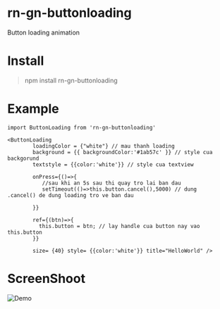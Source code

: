 # rn-gn-buttonloading
Button loading animation


# Install
> npm install rn-gn-buttonloading

# Example
```
import ButtonLoading from 'rn-gn-buttonloading'
```

```
<ButtonLoading  
        loadingColor = {"white"} // mau thanh loading
        background = {{ backgroundColor:'#1ab57c' }} // style cua backgorund
        textstyle = {{color:'white'}} // style cua textview
       
        onPress={()=>{
           //sau khi an 5s sau thi quay tro lai ban dau
           setTimeout(()=>this.button.cancel(),5000) // dung  .cancel() de dung loading tro ve ban dau

        }}
        
        ref={(btn)=>{
          this.button = btn; // lay handle cua button nay vao this.button
        }} 
        
        size= {40} style= {{color:'white'}} title="HelloWorld" />
 ```
# ScreenShoot

![Demo](https://raw.githubusercontent.com/giaynhap/rn-gn-buttonloading/master/gif.gif)